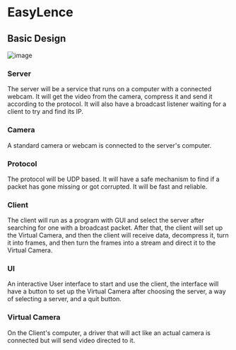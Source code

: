 # EasyLence


## Basic Design
![image](https://user-images.githubusercontent.com/109152620/236695505-12707c1a-d5b0-420b-bc4e-01c91fc5bbb8.png)

### Server
The server will be a service that runs on a computer with a connected webcam.
It will get the video from the camera, compress it and send it according to the protocol.
It will also have a broadcast listener waiting for a client to try and find its IP.

### Camera
A standard camera or webcam is connected to the server's computer.

### Protocol
The protocol will be UDP based. It will have a safe mechanism to find if a packet has gone missing or got corrupted. It will be fast and reliable.

### Client
The client will run as a program with GUI and select the server after searching for one with a broadcast packet. After that, the client will set up the Virtual Camera, and then the client will receive data, decompress it, turn it into frames, and then turn the frames into a stream and direct it to the Virtual Camera.

### UI
An interactive User interface to start and use the client, the interface will have a button to set up the Virtual Camera after choosing the server, a way of selecting a server, and a quit button.

### Virtual Camera
On the Client's computer, a driver that will act like an actual camera is connected but will send video directed to it.
    
